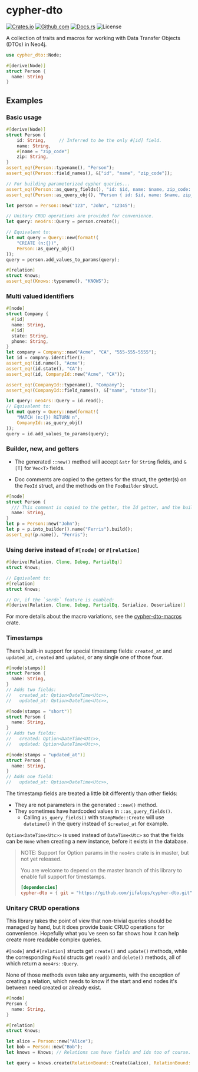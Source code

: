 # cypher-dto

[![Crates.io](https://img.shields.io/crates/v/cypher-dto)](https://crates.io/crates/cypher-dto)
[![Github.com](https://github.com/jifalops/cypher-dto/actions/workflows/ci.yml/badge.svg)](https://github.com/jifalops/cypher-dto/actions/workflows/ci.yml)
[![Docs.rs](https://docs.rs/cypher-dto/badge.svg)](https://docs.rs/cypher-dto)
![License](https://img.shields.io/crates/l/cypher-dto.svg)

A collection of traits and macros for working with Data Transfer Objects (DTOs) in Neo4j.

```rust
use cypher_dto::Node;

#[derive(Node)]
struct Person {
  name: String
}
```

## Examples

### Basic usage

```rust
#[derive(Node)]
struct Person {
    id: String,     // Inferred to be the only #[id] field.
    name: String,
    #[name = "zip_code"]
    zip: String,
}
assert_eq!(Person::typename(), "Person");
assert_eq!(Person::field_names(), &["id", "name", "zip_code"]);

// For building parameterized cypher queries...
assert_eq!(Person::as_query_fields(), "id: $id, name: $name, zip_code: $zip_code");
assert_eq!(Person::as_query_obj(), "Person { id: $id, name: $name, zip_code: $zip_code }");

let person = Person::new("123", "John", "12345");

// Unitary CRUD operations are provided for convenience.
let query: neo4rs::Query = person.create();

// Equivalent to:
let mut query = Query::new(format!(
    "CREATE (n:{})",
    Person::as_query_obj()
));
query = person.add_values_to_params(query);
```

```rust
#[relation]
struct Knows;
assert_eq!(Knows::typename(), "KNOWS");
```

### Multi valued identifiers

```rust
#[node]
struct Company {
  #[id]
  name: String,
  #[id]
  state: String,
  phone: String,
}
let company = Company::new("Acme", "CA", "555-555-5555");
let id = company.identifier();
assert_eq!(id.name(), "Acme");
assert_eq!(id.state(), "CA");
assert_eq!(id, CompanyId::new("Acme", "CA"));

assert_eq!(CompanyId::typename(), "Company");
assert_eq!(CompanyId::field_names(), &["name", "state"]);

let query: neo4rs::Query = id.read();
// Equivalent to:
let mut query = Query::new(format!(
    "MATCH (n:{}) RETURN n",
    CompanyId::as_query_obj()
));
query = id.add_values_to_params(query);
```

### Builder, new, and getters

* The generated `::new()` method will accept `&str` for `String` fields, and `&[T]` for `Vec<T>` fields.

* Doc comments are copied to the getters for the struct, the getter(s) on the `FooId` struct, and the methods on the `FooBuilder` struct.

```rust
#[node]
struct Person {
  /// This comment is copied to the getter, the Id getter, and the builder method.
  name: String,
}
let p = Person::new("John");
let p = p.into_builder().name("Ferris").build();
assert_eq!(p.name(), "Ferris");
```

### Using derive instead of `#[node]` or `#[relation]`

```rust
#[derive(Relation, Clone, Debug, PartialEq)]
struct Knows;

// Equivalent to:
#[relation]
struct Knows;

// Or, if the `serde` feature is enabled:
#[derive(Relation, Clone, Debug, PartialEq, Serialize, Deserialize)]
```

For more details about the macro variations, see the [cypher-dto-macros](https://crates.io/crates/cypher-dto-macros) crate.

### Timestamps

There's built-in support for special timestamp fields: `created_at` and `updated_at`, `created` and `updated`, or any single one of those four.

```rust
#[node(stamps)]
struct Person {
  name: String,
}
// Adds two fields:
//   created_at: Option<DateTime<Utc>>,
//   updated_at: Option<DateTime<Utc>>,

#[node(stamps = "short")]
struct Person {
  name: String,
}
// Adds two fields:
//   created: Option<DateTime<Utc>>,
//   updated: Option<DateTime<Utc>>,

#[node(stamps = "updated_at")]
struct Person {
  name: String,
}
// Adds one field:
//   updated_at: Option<DateTime<Utc>>,
```

The timestamp fields are treated a little bit differently than other fields:

* They are not parameters in the generated `::new()` method.
* They sometimes have hardcoded values in `::as_query_fields()`.
  * Calling `as_query_fields()` with `StampMode::Create` will use `datetime()` in the query instead of `$created_at` for example.

`Option<DateTime<Utc>>` is used instead of `DateTime<Utc>` so that the fields can be `None` when creating a new instance, before it exists in the database.

> NOTE: Support for Option params in the `neo4rs` crate is in master, but not yet released.
>
> You are welcome to depend on the master branch of this library to enable full support for timestamps.
>
> ```toml
> [dependencies]
> cypher-dto = { git = "https://github.com/jifalops/cypher-dto.git" }
> ```

### Unitary CRUD operations

This library takes the point of view that non-trivial queries should be managed by hand, but it does provide basic CRUD operations for convenience. Hopefully what you've seen so far shows how it can help create more readable complex queries.

`#[node]` and `#[relation]` structs get `create()` and `update()` methods, while the corresponding `FooId` structs get `read()` and `delete()` methods, all of which return a `neo4rs::Query`.

None of those methods even take any arguments, with the exception of creating a relation, which needs to know if the start and end nodes it's between need created or already exist.

```rust
#[node]
Person {
  name: String,
}

#[relation]
struct Knows;

let alice = Person::new("Alice");
let bob = Person::new("Bob");
let knows = Knows; // Relations can have fields and ids too of course.

let query = knows.create(RelationBound::Create(&alice), RelationBound::Create(&bob));
```
